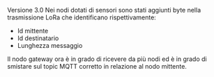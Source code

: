 Versione 3.0
Nei nodi dotati di sensori sono stati aggiunti byte nella trasmissione LoRa che identificano rispettivamente:
- Id mittente
- Id destinatario
- Lunghezza messaggio

Il nodo gateway ora è in grado di ricevere da più nodi ed è in grado di smistare sul topic MQTT corretto in relazione
al nodo mittente.
